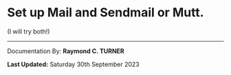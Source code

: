 # Set up Mail and Sendmail or Mutt.
(I will try both!)


---

Documentation By: **Raymond C. TURNER**

**Last Updated:** Saturday 30th September 2023